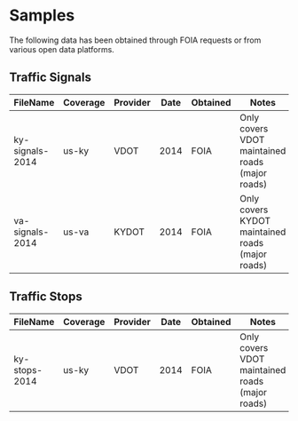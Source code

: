 # Samples

The following data has been obtained through FOIA requests
or from various open data platforms.

## Traffic Signals

FileName           | Coverage | Provider | Date | Obtained | Notes
------------------ | -------- | -------- | ---- | -------- | -----
ky-signals-2014    | us-ky    | VDOT     | 2014 | FOIA     | Only covers VDOT maintained roads (major roads)
va-signals-2014    | us-va    | KYDOT    | 2014 | FOIA     | Only covers KYDOT maintained roads (major roads)

## Traffic Stops

FileName           | Coverage | Provider | Date | Obtained | Notes
------------------ | -------- | -------- | ---- | -------- | -----
ky-stops-2014      | us-ky    | VDOT     | 2014 | FOIA     | Only covers VDOT maintained roads (major roads)


